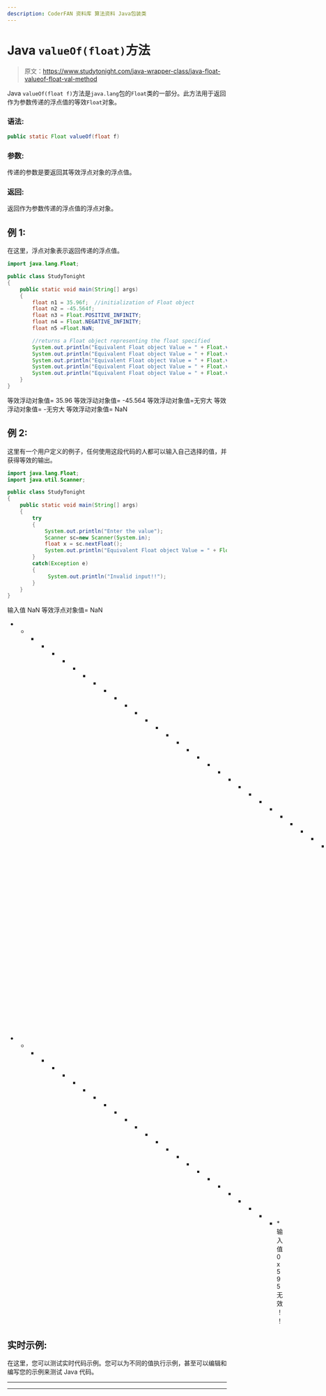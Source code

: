 ```yaml
---
description: CoderFAN 资料库 算法资料 Java包装类
---
```


# Java `valueOf(float)`方法

> 原文：<https://www.studytonight.com/java-wrapper-class/java-float-valueof-float-val-method>

Java `valueOf(float f)`方法是`java.lang`包的`Float`类的一部分。此方法用于返回作为参数传递的浮点值的等效`Float`对象。

### 语法:

```java
public static Float valueOf(float f) 
```

### 参数:

传递的参数是要返回其等效浮点对象的浮点值。

### 返回:

返回作为参数传递的浮点值的浮点对象。

## 例 1:

在这里，浮点对象表示返回传递的浮点值。

```java
import java.lang.Float;

public class StudyTonight 
{  
    public static void main(String[] args)
    {  
        float n1 = 35.96f;  //initialization of Float object
        float n2 = -45.564f;
        float n3 = Float.POSITIVE_INFINITY; 
        float n4 = Float.NEGATIVE_INFINITY;  
        float n5 =Float.NaN;  

        //returns a Float object representing the float specified              
        System.out.println("Equivalent Float object Value = " + Float.valueOf(n1));
        System.out.println("Equivalent Float object Value = " + Float.valueOf(n2));
        System.out.println("Equivalent Float object Value = " + Float.valueOf(n3));
        System.out.println("Equivalent Float object Value = " + Float.valueOf(n4));
        System.out.println("Equivalent Float object Value = " + Float.valueOf(n5));
    }  
} 
```

等效浮动对象值= 35.96
等效浮动对象值= -45.564
等效浮动对象值=无穷大
等效浮动对象值= -无穷大
等效浮动对象值= NaN

## 例 2:

这里有一个用户定义的例子，任何使用这段代码的人都可以输入自己选择的值，并获得等效的输出。

```java
import java.lang.Float;
import java.util.Scanner;

public class StudyTonight 
{  
    public static void main(String[] args)
    {    
        try
        {
            System.out.println("Enter the value");
            Scanner sc=new Scanner(System.in);
            float x = sc.nextFloat();
            System.out.println("Equivalent Float object Value = " + Float.valueOf(x));//returns a Float object representing the float specified 
        }
        catch(Exception e)
        {
             System.out.println("Invalid input!!");
        }
    }  
}
```

输入值
NaN
等效浮点对象值= NaN
* * * * * * * * * * * * * * * * * * * * * * * * * * * * * * * T4】输入值
78.23
等效浮点对象值= 78.23
* * * * * * * * * * * * * * * * * * * * * * * * * * *输入值
0x595
无效！！

## 实时示例:

在这里，您可以测试实时代码示例。您可以为不同的值执行示例，甚至可以编辑和编写您的示例来测试 Java 代码。

* * *

* * *
